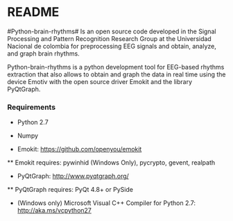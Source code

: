 # README #

#Python-brain-rhythms#
Is an open source code developed in the Signal Processing and Pattern Recognition Research Group at the Universidad Nacional de colombia for preprocessing EEG signals and obtain, analyze, and graph brain rhythms.

Python-brain-rhythms is a python development tool for EEG-based rhythms extraction that also allows to obtain and graph the data in real time using the device Emotiv with the open source driver Emokit and the library PyQtGraph.

### Requirements ###

* Python 2.7

* Numpy

* Emokit: https://github.com/openyou/emokit

** Emokit requires: pywinhid (Windows Only), pycrypto, gevent, realpath

* PyQtGraph: http://www.pyqtgraph.org/

** PyQtGraph requires: PyQt 4.8+ or PySide

* (Windows only) Microsoft Visual C++ Compiler for Python 2.7: http://aka.ms/vcpython27



